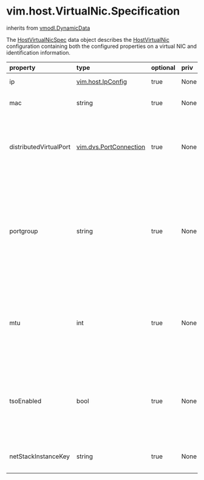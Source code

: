 vim.host.VirtualNic.Specification
=================================
inherits from [vmodl.DynamicData](docs/vmodl.DynamicData.md)


The <a href="vim.host.VirtualNic.Specification.md">HostVirtualNicSpec</a> data object   describes the <a href="vim.host.VirtualNic.md">HostVirtualNic</a> configuration    containing both the configured properties on a   virtual NIC and identification information.

| property | type | optional | priv | desc |
|:---------|:-----|:---------|:-----|:-----|
| ip | [vim.host.IpConfig](vim.host.IpConfig.md "vim.host.IpConfig") | true | None | IP configuration on the virtual network adapter. |
| mac | string | true | None | Media access control (MAC) address of the virtual   network adapter. |
| distributedVirtualPort | [vim.dvs.PortConnection](vim.dvs.PortConnection.md "vim.dvs.PortConnection") | true | None | <a href="vim.dvs.DistributedVirtualPort.md">DistributedVirtualPort</a> or <a href="vim.dvs.DistributedVirtualPortgroup.md">DistributedVirtualPortgroup</a>   connection. To specify a port connection, set the   <a href="vim.dvs.PortConnection.md#portKey">portKey</a> property.   To specify a portgroup connection, set the   <a href="vim.dvs.PortConnection.md#portgroupKey">portgroupKey</a> property. |
| portgroup | string | true | None | Portgroup (<a href="vim.dvs.DistributedVirtualPortgroup.md#key">key</a>)   to which the virtual NIC is connected.    <p>   When reconfiguring a virtual NIC, this property indicates the new portgroup   to which the virtual NIC should connect. You can specify this property   only if you do not specify <a href="vim.host.VirtualNic.Specification.md#distributedVirtualPort">distributedVirtualPort</a>. |
| mtu | int | true | None | Maximum transmission unit for packets size in bytes for the   virtual NIC. This property is applicable to VMkernel virtual   NICs and will be ignored if specified for service console virtual    NICs. If not specified, the Server will use the system default value. |
| tsoEnabled | bool | true | None | Flag enabling or disabling TCP segmentation offset for a virtual NIC.   This property is applicable to VMkernel virtual NICs and will be   ignored if specified for service console vitual nics. If not specified,   a default value of true shall be used. |
| netStackInstanceKey | string | true | None | The NetStackInstance that the vNic uses, the value of this property    is default to be <a href="vim.host.NetStackInstance.SystemStackKey.md#defaultTcpipStack">defaultTcpipStack</a> |



